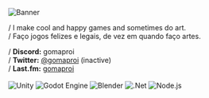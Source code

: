 ![Banner](https://user-images.githubusercontent.com/28575885/201449623-4ad15f5e-a4bc-4b33-866d-83cd399a2bdf.png)

/ I make cool and happy games and sometimes do art.<br>
/ Faço jogos felizes e legais, de vez em quando faço artes.

/ **Discord:** gomaproi<br>
/ **Twitter:** [@gomaproi](https://twitter.com/gomaproi) (inactive)<br>
/ **Last.fm:** [gomaproi](https://www.last.fm/user/gomaproi)<br>
<br>
![Unity](https://img.shields.io/badge/unity-%23000000.svg?style=for-the-badge&logo=unity&logoColor=white)
![Godot Engine](https://img.shields.io/badge/GODOT-%23FFFFFF.svg?style=for-the-badge&logo=godot-engine)
![Blender](https://img.shields.io/badge/blender-%23F5792A.svg?style=for-the-badge&logo=blender&logoColor=white)
![.Net](https://img.shields.io/badge/.NET-5C2D91?style=for-the-badge&logo=.net&logoColor=white)
![Node.js](https://img.shields.io/badge/Node.js-43853D?style=for-the-badge&logo=node.js&logoColor=white)
